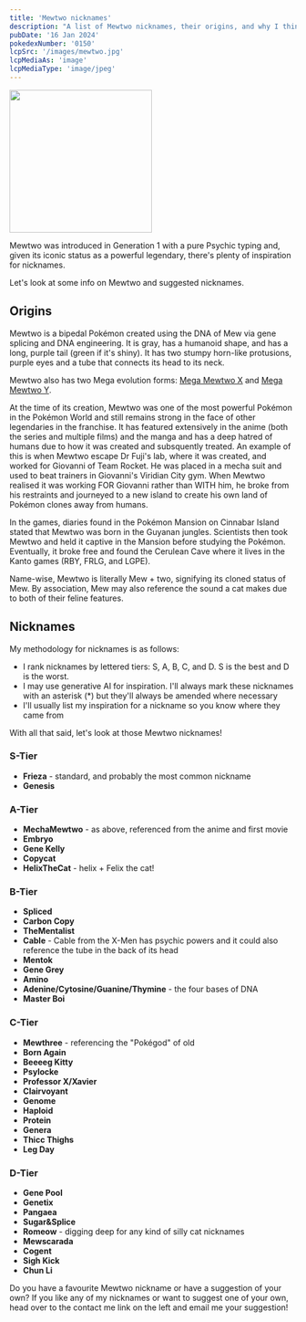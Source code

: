 ```yaml
---
title: 'Mewtwo nicknames'
description: "A list of Mewtwo nicknames, their origins, and why I think they're cool."
pubDate: '16 Jan 2024'
pokedexNumber: '0150'
lcpSrc: '/images/mewtwo.jpg'
lcpMediaAs: 'image'
lcpMediaType: 'image/jpeg'
---
```


<div class="img-center"><img src="/images/mewtwo.jpg" width="250px" height="250px" alt=""></div>

Mewtwo was introduced in Generation 1 with a pure Psychic typing and, given its iconic status as a powerful legendary, there's plenty of inspiration for nicknames.

Let's look at some info on Mewtwo and suggested nicknames.

## Origins

Mewtwo is a bipedal Pokémon created using the DNA of Mew via gene splicing and DNA engineering. It is gray, has a humanoid shape, and has a long, purple tail (green if it's shiny). It has two stumpy horn-like protusions, purple eyes and a tube that connects its head to its neck.

Mewtwo also has two Mega evolution forms: [Mega Mewtwo X](https://sg.portal-pokemon.com/play/pokedex/0150_1) and [Mega Mewtwo Y](https://sg.portal-pokemon.com/play/pokedex/0150_2).

At the time of its creation, Mewtwo was one of the most powerful Pokémon in the Pokémon World and still remains strong in the face of other legendaries in the franchise. It has featured extensively in the anime (both the series and multiple films) and the manga and has a deep hatred of humans due to how it was created and subsquently treated. An example of this is when Mewtwo escape Dr Fuji's lab, where it was created, and worked for Giovanni of Team Rocket. He was placed in a mecha suit and used to beat trainers in Giovanni's Viridian City gym. When Mewtwo realised it was working FOR Giovanni rather than WITH him, he broke from his restraints and journeyed to a new island to create his own land of Pokémon clones away from humans.

In the games, diaries found in the Pokémon Mansion on Cinnabar Island stated that Mewtwo was born in the Guyanan jungles. Scientists then took Mewtwo and held it captive in the Mansion before studying the Pokémon. Eventually, it broke free and found the Cerulean Cave where it lives in the Kanto games (RBY, FRLG, and LGPE).

Name-wise, Mewtwo is literally Mew + two, signifying its cloned status of Mew. By association, Mew may also reference the sound a cat makes due to both of their feline features.

## Nicknames

My methodology for nicknames is as follows:

* I rank nicknames by lettered tiers: S, A, B, C, and D. S is the best and D is the worst.
* I may use generative AI for inspiration. I'll always mark these nicknames with an asterisk (\*) but they'll always be amended where necessary
* I'll usually list my inspiration for a nickname so you know where they came from

With all that said, let's look at those Mewtwo nicknames!

### S-Tier

* **Frieza** - standard, and probably the most common nickname
* **Genesis**

### A-Tier

* **MechaMewtwo** - as above, referenced from the anime and first movie
* **Embryo**
* **Gene Kelly**
* **Copycat**
* **HelixTheCat** - helix + Felix the cat!

### B-Tier

* **Spliced**
* **Carbon Copy**
* **TheMentalist**
* **Cable** - Cable from the X-Men has psychic powers and it could also reference the tube in the back of its head
* **Mentok**
* **Gene Grey**
* **Amino**
* **Adenine/Cytosine/Guanine/Thymine** - the four bases of DNA
* **Master Boi**

### C-Tier

* **Mewthree** - referencing the "Pokégod" of old
* **Born Again**
* **Beeeeg Kitty**
* **Psylocke**
* **Professor X/Xavier**
* **Clairvoyant**
* **Genome**
* **Haploid**
* **Protein**
* **Genera**
* **Thicc Thighs**
* **Leg Day**

### D-Tier

* **Gene Pool**
* **Genetix**
* **Pangaea**
* **Sugar&Splice**
* **Romeow** - digging deep for any kind of silly cat nicknames
* **Mewscarada**
* **Cogent**
* **Sigh Kick**
* **Chun Li**

Do you have a favourite Mewtwo nickname or have a suggestion of your own? If you like any of my nicknames or want to suggest one of your own, head over to the contact me link on the left and email me your suggestion!